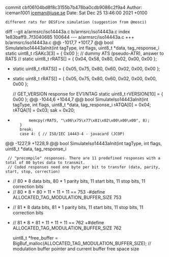 commit cbf06104bd8f8c3155b7b478ba0cdb9086c2f9a4
Author: iceman1001 <iceman@iuse.se>
Date:   Sat Dec 25 13:46:00 2021 +0100

    different rats for DESFire simulation (suggestion from @mosci)

diff --git a/armsrc/iso14443a.c b/armsrc/iso14443a.c
index 1e83baff9..7f3040685 100644
--- a/armsrc/iso14443a.c
+++ b/armsrc/iso14443a.c
@@ -1017,7 +1017,7 @@ bool SimulateIso14443aInit(int tagType, int flags, uint8_t *data, tag_response_i
     static uint8_t rSAKc3[3]  = { 0x00 };
     // dummy ATS (pseudo-ATR), answer to RATS
 //    static uint8_t rRATS[] = { 0x04, 0x58, 0x80, 0x02, 0x00, 0x00 };
-    static uint8_t rRATS[] = { 0x05, 0x75, 0x80, 0x60, 0x02, 0x00, 0x00 };
+    static uint8_t rRATS[] = { 0x05, 0x75, 0x80, 0x60, 0x02, 0x00, 0x00, 0x00 };
 
     // GET_VERSION response for EV1/NTAG
     static uint8_t rVERSION[10] = { 0x00 };
@@ -1044,6 +1044,7 @@ bool SimulateIso14443aInit(int tagType, int flags, uint8_t *data, tag_response_i
             rATQA[0] = 0x04;
             rATQA[1] = 0x03;
             sak = 0x20;
+            memcpy(rRATS, "\x06\x75\x77\x81\x02\x00\x00\x00", 8);
         }
         break;
         case 4: { // ISO/IEC 14443-4 - javacard (JCOP)
@@ -1227,9 +1228,9 @@ bool SimulateIso14443aInit(int tagType, int flags, uint8_t *data, tag_response_i
 
     // "precompile" responses. There are 11 predefined responses with a total of 80 bytes data to transmit.
     // Coded responses need one byte per bit to transfer (data, parity, start, stop, correction)
-    // 80 * 8 data bits, 80 * 1 parity bits, 11 start bits, 11 stop bits, 11 correction bits
-    // 80 * 8 + 80 + 11 + 11 + 11 == 753
-#define ALLOCATED_TAG_MODULATION_BUFFER_SIZE 753
+    // 81 * 8 data bits, 81 * 1 parity bits, 11 start bits, 11 stop bits, 11 correction bits
+    // 81 * 8 + 81 + 11 + 11 + 11 == 762
+#define ALLOCATED_TAG_MODULATION_BUFFER_SIZE 762
 
     uint8_t *free_buffer = BigBuf_malloc(ALLOCATED_TAG_MODULATION_BUFFER_SIZE);
     // modulation buffer pointer and current buffer free space size
